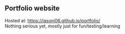 ## Portfolio website
Hosted at: https://jasonj06.github.io/portfolio/ <br>
Nothing serious yet, mostly just for fun/testing/learning
